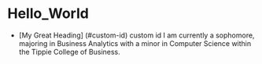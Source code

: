 # Hello_World
- [My Great Heading] (#custom-id)
custom id
I am currently a sophomore, majoring in Business Analytics with a minor in Computer Science within the Tippie College of Business. 
